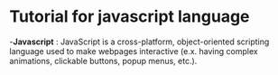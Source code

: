 # Tutorial for javascript language

-__Javascript__ : JavaScript is a cross-platform, object-oriented scripting language used to make webpages interactive (e.x. having complex animations, clickable buttons, popup menus, etc.). 